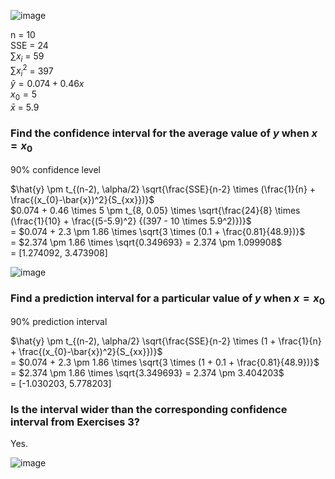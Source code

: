 
![image](https://github.com/user-attachments/assets/549b78ea-5b0f-4739-8e8e-5e6ab35b982f)


n = 10  
SSE = 24  
$\sum x_{i}$ = 59  
$\sum {x_{i}}^2$ = 397  
$\hat{y} = 0.074 + 0.46x$  
$x_{0} = 5$  
$\bar{x}$ = 5.9  


### Find the confidence interval for the average value of $y$ when $x = x_{0}$  

90% confidence level  

$\hat{y} \pm t_{(n-2), \alpha/2} \sqrt{\frac{SSE}{n-2} \times (\frac{1}{n} + \frac{(x_{0}-\bar{x})^2}{S_{xx}})}$  
$0.074 + 0.46 \times 5 \pm t_{8, 0.05} \times \sqrt{\frac{24}{8} \times (\frac{1}{10} + \frac{(5-5.9)^2} {(397 - 10 \times 5.9^2)})}$  
= $0.074 + 2.3 \pm 1.86 \times \sqrt{3 \times (0.1 + \frac{0.81}{48.9})}$  
= $2.374 \pm 1.86 \times \sqrt{0.349693} = 2.374 \pm 1.099908$  
= [1.274092, 3.473908]  

![image](https://github.com/user-attachments/assets/0b394422-7c73-4307-9d51-a17523abfb86)


### Find a prediction interval for a particular value of $y$ when $x = x_{0}$  

90% prediction interval

$\hat{y} \pm t_{(n-2), \alpha/2} \sqrt{\frac{SSE}{n-2} \times (1 + \frac{1}{n} + \frac{(x_{0}-\bar{x})^2}{S_{xx}})}$  
= $0.074 + 2.3 \pm 1.86 \times \sqrt{3 \times (1 + 0.1 + \frac{0.81}{48.9})}$  
= $2.374 \pm 1.86 \times \sqrt{3.349693} = 2.374 \pm 3.404203$  
= [-1.030203, 5.778203]  


### Is the interval wider than the corresponding confidence interval from Exercises 3?  

Yes.  



![image](https://github.com/user-attachments/assets/5a1fa229-ef94-4026-8dea-049b8f8db74d)

